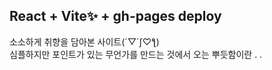 ## React + Vite✨ + gh-pages deploy
소소하게 취향을 담아본 사이트(´▽`ʃ♡ƪ) <br />
심플하지만 포인트가 있는 무언가를 만드는 것에서 오는 뿌듯함이란 . .
